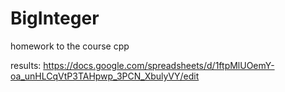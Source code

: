 # BigInteger
homework to the course cpp


results: https://docs.google.com/spreadsheets/d/1ftpMlUOemY-oa_unHLCqVtP3TAHpwp_3PCN_XbulyVY/edit
